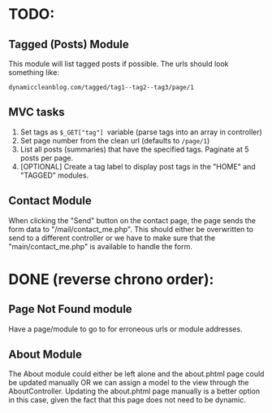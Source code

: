 TODO:
=====

Tagged (Posts) Module
---------------------

This module will list tagged posts if possible.
The urls should look something like:

`dynamiccleanblog.com/tagged/tag1--tag2--tag3/page/1`


MVC tasks
---------

1. Set tags as `$_GET["tag"] `variable (parse tags into an array in controller)
2. Set page number from the clean url (defaults to `/page/1`)
3. List all posts (summaries) that have the specified tags.
   Paginate at 5 posts per page.
4. [OPTIONAL] Create a tag label to display post tags in the "HOME" and "TAGGED" modules.


Contact Module
---------------

When clicking the "Send" button on the contact page, the page sends
the form data to "/mail/contact_me.php". This should either be
overwritten to send to a different controller or we have to make
sure that the "main/contact_me.php" is available to handle the form.





DONE (reverse chrono order):
============================

Page Not Found module
----------------------
Have a page/module to go to for erroneous urls or module addresses.

About Module
-------------
The About module could either be left alone and the about.phtml page
could be updated manually OR we can assign a model to the view through
the AboutController.
Updating the about.phtml page manually is a better option in this case,
given the fact that this page does not need to be dynamic.
